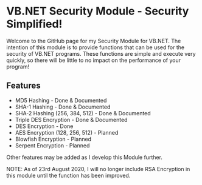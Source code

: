 # VB.NET Security Module - Security Simplified!
Welcome to the GitHub page for my Security Module for VB.NET. The intention of this module is to provide functions that can be used for the security of VB.NET programs. These functions are simple and execute very quickly, so there will be little to no impact on the performance of your program!

## Features

- MD5 Hashing - Done & Documented
- SHA-1 Hashing - Done & Documented
- SHA-2 Hashing (256, 384, 512) - Done & Documented
- Triple DES Encryption - Done & Documented
- DES Encryption - Done
- AES Encryption (128, 256, 512) - Planned
- Blowfish Encryption - Planned
- Serpent Encryption - Planned



Other features may be added as I develop this Module further.

NOTE: As of 23rd August 2020, I will no longer include RSA Encryption in this module until the function has been improved.
